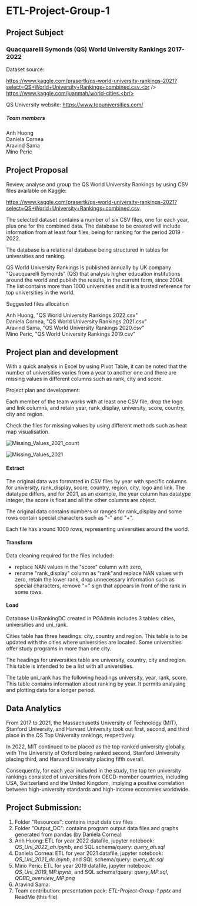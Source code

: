 # ETL-Project-Group-1

## Project Subject  

### Quacquarelli Symonds (QS) World University Rankings 2017-2022  

Dataset source:

https://www.kaggle.com/prasertk/qs-world-university-rankings-2021?select=QS+World+University+Rankings+combined.csv.<br />
https://www.kaggle.com/juanmah/world-cities.<br/>

QS University website: https://www.topuniversities.com/ <br/>

##### Team members

Anh Huong<br />
Daniela Cornea<br />
Aravind Sama<br />
Mino Peric<br />

## Project Proposal

Review, analyse and group the QS World University Rankings by using CSV files available on Kaggle:

https://www.kaggle.com/prasertk/qs-world-university-rankings-2021?select=QS+World+University+Rankings+combined.csv.  

The selected dataset contains a number of six CSV files, one for each year, plus one for the combined data. The database to be created will include information from at least four files, being for ranking for the period 2019 - 2022.  

The database is a relational database being structured in tables for universities and ranking. 

QS World University Rankings is published annually by UK company "Quacquarelli Symonds" (QS) that analysis higher education institutions around the world and publish the results, in the current form, since 2004. The list contains more than 1000 universities and it is a trusted reference for top universities in the world. 

Suggested files allocation<br />

Anh Huong, "QS World University Rankings 2022.csv"<br />
Daniela Cornea, "QS World University Rankings 2021.csv"<br />
Aravind Sama, "QS World University Rankings 2020.csv"<br />
Mino Peric, "QS World University Rankings 2019.csv"<br />

## Project plan and development<br />

With a quick analysis in Excel by using Pivot Table, it can be noted that the number of universities varies from a year to another one and there are missing values in different columns such as rank, city and score. 

Project plan and development:

Each member of the team works with at least one CSV file, drop the logo and link columns, and retain year, rank_display, university, score, country, city and region.

Check the files for missing values by using different methods such as heat map visualisation.

![Missing_Values_2021_count](Output_DC/visualizing_missing_data_2021_count.png)  

![Missing_Values_2021](Output_DC/visualizing_missing_values_2021.png)  

#### Extract

The original data was formatted in CSV files by year with specific columns for university, rank_display, score, country, region, city, logo and link. The datatype differs, and for 2021, as an example, the year column has datatype integer, the score is float and all the other columns are object.

The original data contains numbers or ranges for rank_display and some rows contain special characters such as "-" and "+".

Each file has around 1000 rows, representing universities around the world.

#### Transform

Data cleaning required for the files included:   

- replace NAN values in the "score" column with zero,   
- rename "rank_display" column as "rank"and replace NAN values with zero, retain the lower rank, drop unnecessary information such as special characters, remove "=" sign that appears in front of the rank in some rows.

#### Load

Database UniRankingDC created in PGAdmin includes 3 tables: cities, universities and uni_rank.

Cities table has three headings: city, country and region. This table is to be updated with the cities where universities are located. Some universities offer study programs in more than one city.

The headings for universities table are university, country, city and region. This table is intended to be a list with all universities.

The table uni_rank has the following headings university, year, rank, score. This table contains information about ranking by year. It permits analysing and plotting data for a longer period.

## Data Analytics

From 2017 to 2021, the Massachusetts University of Technology (MIT), Stanford University, and Harvard University took out first, second, and third place in the QS Top University rankings, respectively.

In 2022, MIT continued to be placed as the top-ranked university globally, with The University of Oxford being ranked second, Stanford University placing third, and Harvard University placing fifth overall. 

Consequently, for each year included in the study, the top ten university rankings consisted of universities from OECD-member countries, including USA, Switzerland and the United Kingdom, implying a positive correlation between high-university standards and high-income economies worldwide.

## Project Submission:

1. Folder "Resources": contains input data csv files
2. Folder "Output_DC": contains program output data files and graphs generated from pandas (by Daniela Cornea)
3. Anh Huong: ETL for year 2022 datafile, jupyter notebook: _QS_Uni_2022_ah.ipynb_, and SQL schema/query: _query_ah.sql_
4. Daniela Cornea: ETL for year 2021 datafile, jupyter notebook: _QS_Uni_2021_dc.ipynb_, and SQL schema/query: _query_dc.sql_
5. Mino Peric: ETL for year 2019 datafile, jupyter notebook: _QS_Uni_2019_MP.ipynb_, and SQL schema/query: _query_MP.sql_, _QDBD_overview_MP.png_
6. Aravind Sama: 
7. Team contribution: presentation pack: _ETL-Project-Group-1.pptx_ and ReadMe (this file)
